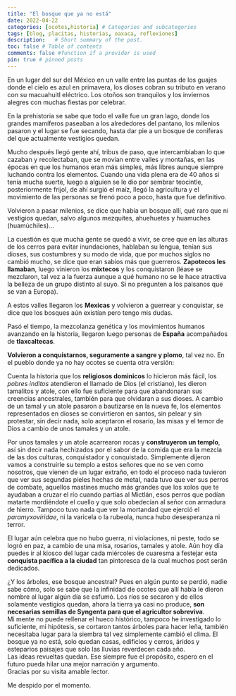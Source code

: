 ```yaml
--- 
title: "El bosque que ya no está"
date: 2022-04-22
categories: [ocotes,historia] # Categories and subcategories
tags: [blog, placitas, historias, oaxaca, reflexiones]
description:   # Short summary of the post. 
toc: false # Table of contents
comments: false #function if a provider is used
pin: true # pinned posts
---
```


En un lugar del sur del México en un valle entre las puntas de los guajes donde el cielo es azul en primavera, los dioses cobran su tributo en verano con su macuahuitl eléctrico. Los otoños son tranquilos y los inviernos alegres con muchas fiestas por celebrar.

En la prehistoria se sabe que todo el valle fue un gran lago, donde los grandes mamíferos paseaban a los alrededores del pantano, los milenios pasaron y el lugar se fue secando, hasta dar pie a un bosque de coníferas del que actualmente vestigios quedan.

Mucho después llegó gente ahí, tribus de paso, que intercambiaban lo que cazaban y recolectaban, que se movían entre valles y montañas, en las épocas en que los humanos eran más simples, más libres aunque siempre luchando contra los elementos. Cuando una vida plena era de 40 años si tenía mucha suerte, luego a alguien se le dio por sembrar teocintle, posteriormente frijol, de ahí surgió el maíz, llegó la agricultura y el movimiento de las personas se frenó poco a poco, hasta que fue definitivo.

Volvieron a pasar milenios, se dice que había un bosque allí, qué raro que ni vestigios quedan, salvo algunos mezquites, ahuehuetes y huamuches (huamúchiles)...

La cuestión es que mucha gente se quedó a vivir, se cree que en las alturas de los cerros para evitar inundaciones, hablaban su lengua, tenían sus dioses, sus costumbres y su modo de vida, que por muchos siglos no cambió mucho, se dice que eran sabios más que guerreros. **Zapotecos les llamaban**, luego vinieron los **mixtecos** y los conquistaron (léase se mezclaron, tal vez a la fuerza aunque a qué humano no se le hace atractiva la belleza de un grupo distinto al suyo. Si no pregunten a los paisanos que se van a Europa).

A estos valles llegaron los **Mexicas** y volvieron a guerrear y conquistar, se dice que los bosques aún existían pero tengo mis dudas.

Pasó el tiempo, la mezcolanza genética y los movimientos humanos avanzando en la historia, llegaron luego personas de **España** acompañados de **tlaxcaltecas**.

**Volvieron a conquistarnos, seguramente a sangre y plomo**, tal vez no. En el pueblo donde ya no hay ocotes se cuenta otra versión:

Cuenta la historia que los **religiosos dominicos** lo hicieron más fácil, los *pobres inditos* atendieron el llamado de Dios (el cristiano), les dieron tamalitos y atole, con ello fue suficiente para que abandonaran sus creencias ancestrales, también para que olvidaran a sus dioses. A cambio de un tamal y un atole pasaron a bautizarse en la nueva fe, los elementos representados en dioses se convirtieron en santos, sin pelear y sin protestar, sin decir nada, solo aceptaron el rosario, las misas y el temor de Dios a cambio de unos tamales y un atole.

Por unos tamales y un atole acarrearon rocas y **construyeron un templo**, así sin decir nada hechizados por el sabor de la comida que era la mezcla de las dos culturas, conquistador y conquistado. Simplemente dijeron vamos a construirle su templo a estos señores que no se ven como nosotros, que vienen de un lugar extraño, en todo el proceso nada tuvieron que ver sus segundas pieles hechas de metal, nada tuvo que ver sus perros de combate, aquellos mastines mucho más grandes que los xolos que te ayudaban a cruzar el río cuando partías al Mictlán, esos perros que podían matarte mordiéndote el cuello y que solo obedecían al señor con armadura de hierro. Tampoco tuvo nada que ver la mortandad que ejerció el *paramyxoviridae*, ni la varicela o la rubeola, nunca hubo desesperanza ni terror.    

El lugar aún celebra que no hubo guerra, ni violaciones, ni peste, todo se logró en paz, a cambio de una misa, rosarios, tamales y atole. Aún hoy día puedes ir al kiosco del lugar cada miércoles de cuaresma a festejar esta **conquista pacífica a la ciudad** tan pintoresca de la cual muchos post serán dedicados.    

¿Y los árboles, ese bosque ancestral? Pues en algún punto se perdió, nadie sabe cómo, solo se sabe que la infinidad de ocotes que allí había le dieron nombre al lugar algún día se esfumó. Los ríos se secaron y de ellos solamente vestigios quedan, ahora la tierra ya casi no produce, **son necesarias semillas de Syngenta para que el agricultor sobreviva**.    
Mi mente no puede rellenar el hueco histórico, tampoco he investigado lo suficiente, mi hipótesis, se cortaron tantos árboles para hacer leña, también necesitaba lugar para la siembra tal vez simplemente cambió el clima. El bosque ya no está, solo quedan casas, edificios y cerros, áridos y esteparios paisajes que solo las lluvias reverdecen cada año.    
Las ideas revueltas quedan. Ese siempre fue el propósito, espero en el futuro pueda hilar una mejor narración y argumento.    
Gracias por su visita amable lector.

Me despido por el momento.